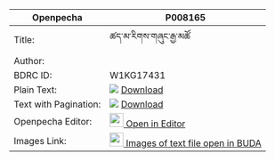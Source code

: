 |Openpecha | P008165
|---	   |---	
|Title:    |ཚད་མ་རིགས་གཞུང་རྒྱ་མཚོ
|   Author:   |
|BDRC ID:  |W1KG17431
|Plain Text:|![](https://img.icons8.com/color/20/000000/txt.png) <a href='https://github.com/ta4tsering/P008165/releases/download/v102/P008165_base.zip' class='button'>Download</a>
|Text with Pagination:|![](https://img.icons8.com/color/20/000000/txt.png) <a href='https://github.com/ta4tsering/P008165/releases/download/v102/P008165_hfml.zip' class='button'>Download</a>
|Openpecha Editor:|[<img width="25" src="https://img.icons8.com/color/25/000000/edit-property.png"> Open in Editor](http://editor.openpecha.org/P001865)
|Images Link:|[<img width="25" src="https://library.bdrc.io/icons/BUDA-small.svg"> Images of text file open in BUDA](https://library.bdrc.io/show/bdr:W1KG17431)
